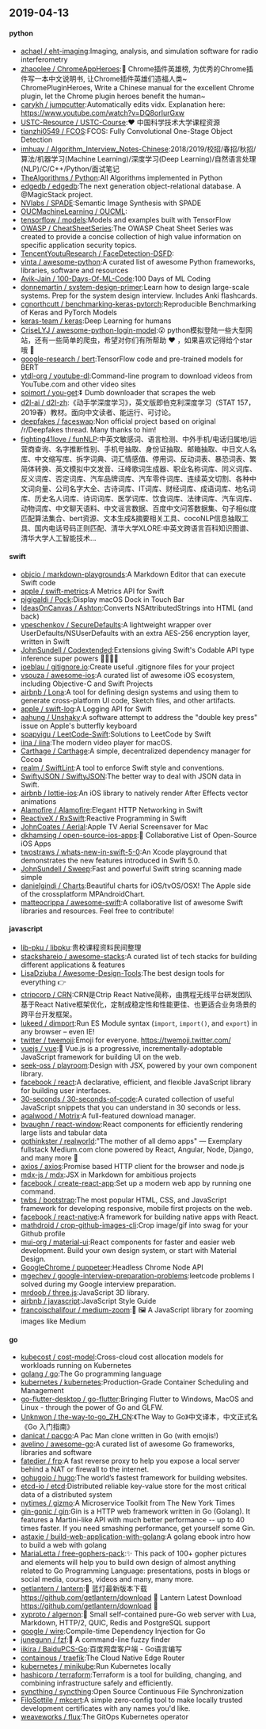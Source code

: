 ## 2019-04-13

#### python
* [achael / eht-imaging](https://github.com/achael/eht-imaging):Imaging, analysis, and simulation software for radio interferometry
* [zhaoolee / ChromeAppHeroes](https://github.com/zhaoolee/ChromeAppHeroes):🌈
Chrome插件英雄榜, 为优秀的Chrome插件写一本中文说明书, 让Chrome插件英雄们造福人类~ ChromePluginHeroes, Write a Chinese manual for the excellent Chrome plugin, let the Chrome plugin heroes benefit the human~
* [carykh / jumpcutter](https://github.com/carykh/jumpcutter):Automatically edits vidx. Explanation here: https://www.youtube.com/watch?v=DQ8orIurGxw
* [USTC-Resource / USTC-Course](https://github.com/USTC-Resource/USTC-Course):❤️
中国科学技术大学课程资源
* [tianzhi0549 / FCOS](https://github.com/tianzhi0549/FCOS):FCOS: Fully Convolutional One-Stage Object Detection
* [imhuay / Algorithm_Interview_Notes-Chinese](https://github.com/imhuay/Algorithm_Interview_Notes-Chinese):2018/2019/校招/春招/秋招/算法/机器学习(Machine Learning)/深度学习(Deep Learning)/自然语言处理(NLP)/C/C++/Python/面试笔记
* [TheAlgorithms / Python](https://github.com/TheAlgorithms/Python):All Algorithms implemented in Python
* [edgedb / edgedb](https://github.com/edgedb/edgedb):The next generation object-relational database. A @MagicStack project.
* [NVlabs / SPADE](https://github.com/NVlabs/SPADE):Semantic Image Synthesis with SPADE
* [OUCMachineLearning / OUCML](https://github.com/OUCMachineLearning/OUCML):
* [tensorflow / models](https://github.com/tensorflow/models):Models and examples built with TensorFlow
* [OWASP / CheatSheetSeries](https://github.com/OWASP/CheatSheetSeries):The OWASP Cheat Sheet Series was created to provide a concise collection of high value information on specific application security topics.
* [TencentYoutuResearch / FaceDetection-DSFD](https://github.com/TencentYoutuResearch/FaceDetection-DSFD):
* [vinta / awesome-python](https://github.com/vinta/awesome-python):A curated list of awesome Python frameworks, libraries, software and resources
* [Avik-Jain / 100-Days-Of-ML-Code](https://github.com/Avik-Jain/100-Days-Of-ML-Code):100 Days of ML Coding
* [donnemartin / system-design-primer](https://github.com/donnemartin/system-design-primer):Learn how to design large-scale systems. Prep for the system design interview. Includes Anki flashcards.
* [cgnorthcutt / benchmarking-keras-pytorch](https://github.com/cgnorthcutt/benchmarking-keras-pytorch):Reproducible Benchmarking of Keras and PyTorch Models
* [keras-team / keras](https://github.com/keras-team/keras):Deep Learning for humans
* [CriseLYJ / awesome-python-login-model](https://github.com/CriseLYJ/awesome-python-login-model):😮
python模拟登陆一些大型网站，还有一些简单的爬虫，希望对你们有所帮助
❤️
，如果喜欢记得给个star哦
🌟
* [google-research / bert](https://github.com/google-research/bert):TensorFlow code and pre-trained models for BERT
* [ytdl-org / youtube-dl](https://github.com/ytdl-org/youtube-dl):Command-line program to download videos from YouTube.com and other video sites
* [soimort / you-get](https://github.com/soimort/you-get):⏬
Dumb downloader that scrapes the web
* [d2l-ai / d2l-zh](https://github.com/d2l-ai/d2l-zh):《动手学深度学习》，英文版即伯克利深度学习（STAT 157，2019春）教材。面向中文读者、能运行、可讨论。
* [deepfakes / faceswap](https://github.com/deepfakes/faceswap):Non official project based on original /r/Deepfakes thread. Many thanks to him!
* [fighting41love / funNLP](https://github.com/fighting41love/funNLP):中英文敏感词、语言检测、中外手机/电话归属地/运营商查询、名字推断性别、手机号抽取、身份证抽取、邮箱抽取、中日文人名库、中文缩写库、拆字词典、词汇情感值、停用词、反动词表、暴恐词表、繁简体转换、英文模拟中文发音、汪峰歌词生成器、职业名称词库、同义词库、反义词库、否定词库、汽车品牌词库、汽车零件词库、连续英文切割、各种中文词向量、公司名字大全、古诗词库、IT词库、财经词库、成语词库、地名词库、历史名人词库、诗词词库、医学词库、饮食词库、法律词库、汽车词库、动物词库、中文聊天语料、中文谣言数据、百度中文问答数据集、句子相似度匹配算法集合、bert资源、文本生成&摘要相关工具、cocoNLP信息抽取工具、国内电话号码正则匹配、清华大学XLORE:中英文跨语言百科知识图谱、清华大学人工智能技术…

#### swift
* [objcio / markdown-playgrounds](https://github.com/objcio/markdown-playgrounds):A Markdown Editor that can execute Swift code
* [apple / swift-metrics](https://github.com/apple/swift-metrics):A Metrics API for Swift
* [pigigaldi / Pock](https://github.com/pigigaldi/Pock):Display macOS Dock in Touch Bar
* [IdeasOnCanvas / Ashton](https://github.com/IdeasOnCanvas/Ashton):Converts NSAttributedStrings into HTML (and back)
* [vpeschenkov / SecureDefaults](https://github.com/vpeschenkov/SecureDefaults):A lightweight wrapper over UserDefaults/NSUserDefaults with an extra AES-256 encryption layer, written in Swift
* [JohnSundell / Codextended](https://github.com/JohnSundell/Codextended):Extensions giving Swift's Codable API type inference super powers 🦸‍♂️🦹‍♀️
* [joeblau / gitignore.io](https://github.com/joeblau/gitignore.io):Create useful .gitignore files for your project
* [vsouza / awesome-ios](https://github.com/vsouza/awesome-ios):A curated list of awesome iOS ecosystem, including Objective-C and Swift Projects
* [airbnb / Lona](https://github.com/airbnb/Lona):A tool for defining design systems and using them to generate cross-platform UI code, Sketch files, and other artifacts.
* [apple / swift-log](https://github.com/apple/swift-log):A Logging API for Swift
* [aahung / Unshaky](https://github.com/aahung/Unshaky):A software attempt to address the "double key press" issue on Apple's butterfly keyboard
* [soapyigu / LeetCode-Swift](https://github.com/soapyigu/LeetCode-Swift):Solutions to LeetCode by Swift
* [iina / iina](https://github.com/iina/iina):The modern video player for macOS.
* [Carthage / Carthage](https://github.com/Carthage/Carthage):A simple, decentralized dependency manager for Cocoa
* [realm / SwiftLint](https://github.com/realm/SwiftLint):A tool to enforce Swift style and conventions.
* [SwiftyJSON / SwiftyJSON](https://github.com/SwiftyJSON/SwiftyJSON):The better way to deal with JSON data in Swift.
* [airbnb / lottie-ios](https://github.com/airbnb/lottie-ios):An iOS library to natively render After Effects vector animations
* [Alamofire / Alamofire](https://github.com/Alamofire/Alamofire):Elegant HTTP Networking in Swift
* [ReactiveX / RxSwift](https://github.com/ReactiveX/RxSwift):Reactive Programming in Swift
* [JohnCoates / Aerial](https://github.com/JohnCoates/Aerial):Apple TV Aerial Screensaver for Mac
* [dkhamsing / open-source-ios-apps](https://github.com/dkhamsing/open-source-ios-apps):📱
Collaborative List of Open-Source iOS Apps
* [twostraws / whats-new-in-swift-5-0](https://github.com/twostraws/whats-new-in-swift-5-0):An Xcode playground that demonstrates the new features introduced in Swift 5.0.
* [JohnSundell / Sweep](https://github.com/JohnSundell/Sweep):Fast and powerful Swift string scanning made simple
* [danielgindi / Charts](https://github.com/danielgindi/Charts):Beautiful charts for iOS/tvOS/OSX! The Apple side of the crossplatform MPAndroidChart.
* [matteocrippa / awesome-swift](https://github.com/matteocrippa/awesome-swift):A collaborative list of awesome Swift libraries and resources. Feel free to contribute!

#### javascript
* [lib-pku / libpku](https://github.com/lib-pku/libpku):贵校课程资料民间整理
* [stackshareio / awesome-stacks](https://github.com/stackshareio/awesome-stacks):A curated list of tech stacks for building different applications & features
* [LisaDziuba / Awesome-Design-Tools](https://github.com/LisaDziuba/Awesome-Design-Tools):The best design tools for everything
👉
* [ctripcorp / CRN](https://github.com/ctripcorp/CRN):CRN是Ctrip React Native简称，由携程无线平台研发团队基于React Native框架优化，定制成稳定性和性能更佳、也更适合业务场景的跨平台开发框架。
* [lukeed / dimport](https://github.com/lukeed/dimport):Run ES Module syntax (`import`, `import()`, and `export`) in any browser – even IE!
* [twitter / twemoji](https://github.com/twitter/twemoji):Emoji for everyone. https://twemoji.twitter.com/
* [vuejs / vue](https://github.com/vuejs/vue):🖖
Vue.js is a progressive, incrementally-adoptable JavaScript framework for building UI on the web.
* [seek-oss / playroom](https://github.com/seek-oss/playroom):Design with JSX, powered by your own component library.
* [facebook / react](https://github.com/facebook/react):A declarative, efficient, and flexible JavaScript library for building user interfaces.
* [30-seconds / 30-seconds-of-code](https://github.com/30-seconds/30-seconds-of-code):A curated collection of useful JavaScript snippets that you can understand in 30 seconds or less.
* [agalwood / Motrix](https://github.com/agalwood/Motrix):A full-featured download manager.
* [bvaughn / react-window](https://github.com/bvaughn/react-window):React components for efficiently rendering large lists and tabular data
* [gothinkster / realworld](https://github.com/gothinkster/realworld):"The mother of all demo apps" — Exemplary fullstack Medium.com clone powered by React, Angular, Node, Django, and many more
🏅
* [axios / axios](https://github.com/axios/axios):Promise based HTTP client for the browser and node.js
* [mdx-js / mdx](https://github.com/mdx-js/mdx):JSX in Markdown for ambitious projects
* [facebook / create-react-app](https://github.com/facebook/create-react-app):Set up a modern web app by running one command.
* [twbs / bootstrap](https://github.com/twbs/bootstrap):The most popular HTML, CSS, and JavaScript framework for developing responsive, mobile first projects on the web.
* [facebook / react-native](https://github.com/facebook/react-native):A framework for building native apps with React.
* [mathdroid / crop-github-images-cli](https://github.com/mathdroid/crop-github-images-cli):Crop image/gif into swag for your Github profile
* [mui-org / material-ui](https://github.com/mui-org/material-ui):React components for faster and easier web development. Build your own design system, or start with Material Design.
* [GoogleChrome / puppeteer](https://github.com/GoogleChrome/puppeteer):Headless Chrome Node API
* [mgechev / google-interview-preparation-problems](https://github.com/mgechev/google-interview-preparation-problems):leetcode problems I solved during my Google interview preparation.
* [mrdoob / three.js](https://github.com/mrdoob/three.js):JavaScript 3D library.
* [airbnb / javascript](https://github.com/airbnb/javascript):JavaScript Style Guide
* [francoischalifour / medium-zoom](https://github.com/francoischalifour/medium-zoom):🔎
🖼
A JavaScript library for zooming images like Medium

#### go
* [kubecost / cost-model](https://github.com/kubecost/cost-model):Cross-cloud cost allocation models for workloads running on Kubernetes
* [golang / go](https://github.com/golang/go):The Go programming language
* [kubernetes / kubernetes](https://github.com/kubernetes/kubernetes):Production-Grade Container Scheduling and Management
* [go-flutter-desktop / go-flutter](https://github.com/go-flutter-desktop/go-flutter):Bringing Flutter to Windows, MacOS and Linux - through the power of Go and GLFW.
* [Unknwon / the-way-to-go_ZH_CN](https://github.com/Unknwon/the-way-to-go_ZH_CN):《The Way to Go》中文译本，中文正式名《Go 入门指南》
* [danicat / pacgo](https://github.com/danicat/pacgo):A Pac Man clone written in Go (with emojis!)
* [avelino / awesome-go](https://github.com/avelino/awesome-go):A curated list of awesome Go frameworks, libraries and software
* [fatedier / frp](https://github.com/fatedier/frp):A fast reverse proxy to help you expose a local server behind a NAT or firewall to the internet.
* [gohugoio / hugo](https://github.com/gohugoio/hugo):The world’s fastest framework for building websites.
* [etcd-io / etcd](https://github.com/etcd-io/etcd):Distributed reliable key-value store for the most critical data of a distributed system
* [nytimes / gizmo](https://github.com/nytimes/gizmo):A Microservice Toolkit from The New York Times
* [gin-gonic / gin](https://github.com/gin-gonic/gin):Gin is a HTTP web framework written in Go (Golang). It features a Martini-like API with much better performance -- up to 40 times faster. If you need smashing performance, get yourself some Gin.
* [astaxie / build-web-application-with-golang](https://github.com/astaxie/build-web-application-with-golang):A golang ebook intro how to build a web with golang
* [MariaLetta / free-gophers-pack](https://github.com/MariaLetta/free-gophers-pack):✨
This pack of 100+ gopher pictures and elements will help you to build own design of almost anything related to Go Programming Language: presentations, posts in blogs or social media, courses, videos and many, many more.
* [getlantern / lantern](https://github.com/getlantern/lantern):🔴
蓝灯最新版本下载 https://github.com/getlantern/download
🔴
Lantern Latest Download https://github.com/getlantern/download
🔴
* [xyproto / algernon](https://github.com/xyproto/algernon):🎩
Small self-contained pure-Go web server with Lua, Markdown, HTTP/2, QUIC, Redis and PostgreSQL support
* [google / wire](https://github.com/google/wire):Compile-time Dependency Injection for Go
* [junegunn / fzf](https://github.com/junegunn/fzf):🌸
A command-line fuzzy finder
* [iikira / BaiduPCS-Go](https://github.com/iikira/BaiduPCS-Go):百度网盘客户端 - Go语言编写
* [containous / traefik](https://github.com/containous/traefik):The Cloud Native Edge Router
* [kubernetes / minikube](https://github.com/kubernetes/minikube):Run Kubernetes locally
* [hashicorp / terraform](https://github.com/hashicorp/terraform):Terraform is a tool for building, changing, and combining infrastructure safely and efficiently.
* [syncthing / syncthing](https://github.com/syncthing/syncthing):Open Source Continuous File Synchronization
* [FiloSottile / mkcert](https://github.com/FiloSottile/mkcert):A simple zero-config tool to make locally trusted development certificates with any names you'd like.
* [weaveworks / flux](https://github.com/weaveworks/flux):The GitOps Kubernetes operator
